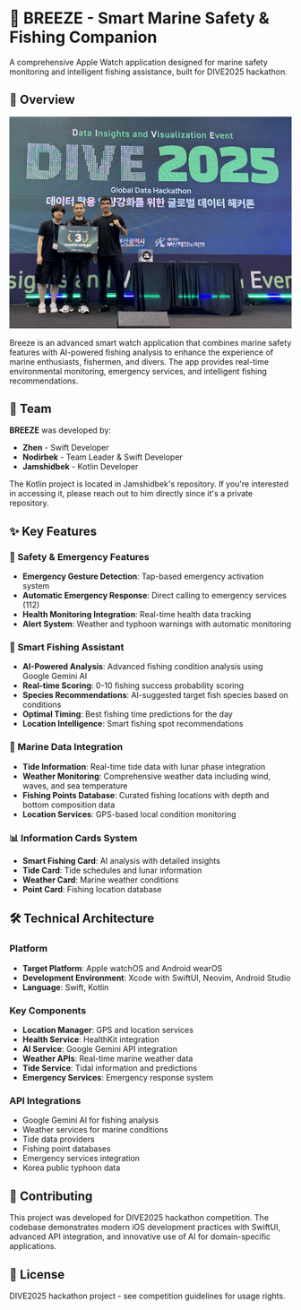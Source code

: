 # 🌊 BREEZE - Smart Marine Safety & Fishing Companion

A comprehensive Apple Watch application designed for marine safety monitoring and intelligent fishing assistance, built for DIVE2025 hackathon.

## 📱 Overview

![TBD](info/TBD.jpg)

Breeze is an advanced smart watch application that combines marine safety features with AI-powered fishing analysis to enhance the experience of marine enthusiasts, fishermen, and divers. The app provides real-time environmental monitoring, emergency services, and intelligent fishing recommendations.

## 👥 Team

**BREEZE** was developed by:
- **Zhen** - Swift Developer
- **Nodirbek** - Team Leader &  Swift Developer
- **Jamshidbek** - Kotlin Developer

The Kotlin project is located in Jamshidbek's repository. If you're interested in accessing it, please reach out to him directly since it's a private repository.

## ✨ Key Features

### 🚨 Safety & Emergency Features
- **Emergency Gesture Detection**: Tap-based emergency activation system
- **Automatic Emergency Response**: Direct calling to emergency services (112)
- **Health Monitoring Integration**: Real-time health data tracking
- **Alert System**: Weather and typhoon warnings with automatic monitoring

### 🎣 Smart Fishing Assistant
- **AI-Powered Analysis**: Advanced fishing condition analysis using Google Gemini AI
- **Real-time Scoring**: 0-10 fishing success probability scoring
- **Species Recommendations**: AI-suggested target fish species based on conditions
- **Optimal Timing**: Best fishing time predictions for the day
- **Location Intelligence**: Smart fishing spot recommendations

### 🌊 Marine Data Integration
- **Tide Information**: Real-time tide data with lunar phase integration
- **Weather Monitoring**: Comprehensive weather data including wind, waves, and sea temperature
- **Fishing Points Database**: Curated fishing locations with depth and bottom composition data
- **Location Services**: GPS-based local condition monitoring

### 📊 Information Cards System
- **Smart Fishing Card**: AI analysis with detailed insights
- **Tide Card**: Tide schedules and lunar information
- **Weather Card**: Marine weather conditions
- **Point Card**: Fishing location database

## 🛠 Technical Architecture

### Platform
- **Target Platform**: Apple watchOS and Android wearOS
- **Development Environment**: Xcode with SwiftUI, Neovim, Android Studio
- **Language**: Swift, Kotlin

### Key Components
- **Location Manager**: GPS and location services
- **Health Service**: HealthKit integration
- **AI Service**: Google Gemini API integration
- **Weather APIs**: Real-time marine weather data
- **Tide Service**: Tidal information and predictions
- **Emergency Services**: Emergency response system

### API Integrations
- Google Gemini AI for fishing analysis
- Weather services for marine conditions
- Tide data providers
- Fishing point databases
- Emergency services integration
- Korea public typhoon data

## 🤝 Contributing

This project was developed for DIVE2025 hackathon competition. The codebase demonstrates modern iOS development practices with SwiftUI, advanced API integration, and innovative use of AI for domain-specific applications.

## 📄 License

DIVE2025 hackathon project - see competition guidelines for usage rights.
